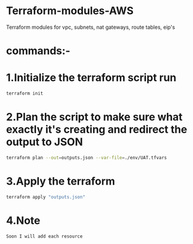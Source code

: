 # Terraform-modules-AWS
Terraform modules for vpc, subnets, nat gateways, route tables, eip's
# commands:-
# 1.Initialize the terraform script run
```sh
terraform init
```

# 2.Plan the script to make sure what exactly it's creating and redirect the output to JSON
```sh
terraform plan --out=outputs.json --var-file=./env/UAT.tfvars
```
# 3.Apply the terraform 
```sh
terraform apply "outputs.json"
```
# 4.Note
```sh
Soon I will add each resource
```
